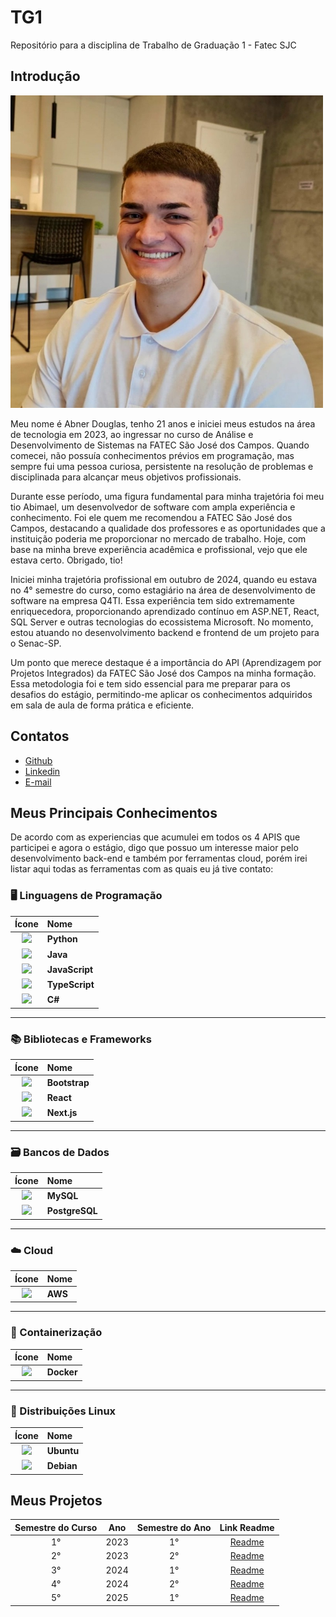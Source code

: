 # TG1
Repositório para a disciplina de Trabalho de Graduação 1 - Fatec SJC

## Introdução

<img src="./MeusProjetos/Imagens/me.jpg" alt="Foto" width="500"/>

Meu nome é Abner Douglas, tenho 21 anos e iniciei meus estudos na área de tecnologia em 2023, ao ingressar no curso de Análise e Desenvolvimento de Sistemas na FATEC São José dos Campos. Quando comecei, não possuía conhecimentos prévios em programação, mas sempre fui uma pessoa curiosa, persistente na resolução de problemas e disciplinada para alcançar meus objetivos profissionais.

Durante esse período, uma figura fundamental para minha trajetória foi meu tio Abimael, um desenvolvedor de software com ampla experiência e conhecimento. Foi ele quem me recomendou a FATEC São José dos Campos, destacando a qualidade dos professores e as oportunidades que a instituição poderia me proporcionar no mercado de trabalho. Hoje, com base na minha breve experiência acadêmica e profissional, vejo que ele estava certo. Obrigado, tio!

Iniciei minha trajetória profissional em outubro de 2024, quando eu estava no 4° semestre do curso, como estagiário na área de desenvolvimento de software na empresa Q4TI. Essa experiência tem sido extremamente enriquecedora, proporcionando aprendizado contínuo em ASP.NET, React, SQL Server e outras tecnologias do ecossistema Microsoft. No momento, estou atuando no desenvolvimento backend e frontend de um projeto para o Senac-SP.

Um ponto que merece destaque é a importância do API (Aprendizagem por Projetos Integrados) da FATEC São José dos Campos na minha formação. Essa metodologia foi e tem sido essencial para me preparar para os desafios do estágio, permitindo-me aplicar os conhecimentos adquiridos em sala de aula de forma prática e eficiente.


## Contatos
- [Github](https://github.com/abnerdouglas)
- [Linkedin](https://www.linkedin.com/in/abnerdouglas)
- [E-mail](abner.machado@fatec.sp.gov.br)

## Meus Principais Conhecimentos

De acordo com as experiencias que acumulei em todos os 4 APIS que participei e agora o estágio, digo que possuo um interesse maior pelo desenvolvimento back-end e também por ferramentas cloud, porém irei listar aqui todas as ferramentas com as quais eu já tive
contato:

### 🖥️ Linguagens de Programação

| Ícone | Nome |
|:--:|:--|
| <img src="https://cdn.jsdelivr.net/gh/devicons/devicon/icons/python/python-original.svg" width="30"/> | **Python** |
| <img src="https://cdn.jsdelivr.net/gh/devicons/devicon/icons/java/java-original.svg" width="30"/> | **Java** |
| <img src="https://cdn.jsdelivr.net/gh/devicons/devicon/icons/javascript/javascript-original.svg" width="30"/> | **JavaScript** |
| <img src="https://cdn.jsdelivr.net/gh/devicons/devicon/icons/typescript/typescript-original.svg" width="30"/> | **TypeScript** |
| <img src="https://cdn.jsdelivr.net/gh/devicons/devicon/icons/csharp/csharp-original.svg" width="30"/> | **C#** |

---

### 📚 Bibliotecas e Frameworks

| Ícone | Nome |
|:--:|:--|
| <img src="https://cdn.jsdelivr.net/gh/devicons/devicon/icons/bootstrap/bootstrap-original.svg" width="30"/> | **Bootstrap** |
| <img src="https://cdn.jsdelivr.net/gh/devicons/devicon/icons/react/react-original.svg" width="30"/> | **React** |
| <img src="https://cdn.jsdelivr.net/gh/devicons/devicon/icons/nextjs/nextjs-original.svg" width="30"/> | **Next.js** |

---

### 🗃️ Bancos de Dados

| Ícone | Nome |
|:--:|:--|
| <img src="https://cdn.jsdelivr.net/gh/devicons/devicon/icons/mysql/mysql-original.svg" width="30"/> | **MySQL** |
| <img src="https://cdn.jsdelivr.net/gh/devicons/devicon/icons/postgresql/postgresql-original.svg" width="30"/> | **PostgreSQL** |

---

### ☁️ Cloud

| Ícone | Nome |
|:--:|:--|
| <img src="https://cdn.jsdelivr.net/gh/devicons/devicon/icons/amazonwebservices/amazonwebservices-original-wordmark.svg" width="30"/> | **AWS** |


---

### 🐳 Containerização

| Ícone | Nome |
|:--:|:--|
| <img src="https://cdn.jsdelivr.net/gh/devicons/devicon/icons/docker/docker-original.svg" width="30"/> | **Docker** |

---

### 🐧 Distribuições Linux

| Ícone | Nome |
|:--:|:--|
| <img src="https://cdn.jsdelivr.net/gh/devicons/devicon/icons/ubuntu/ubuntu-plain.svg" width="30"/> | **Ubuntu** |
| <img src="https://cdn.jsdelivr.net/gh/devicons/devicon/icons/debian/debian-original.svg" width="30"/> | **Debian** |






## Meus Projetos

|   Semestre do Curso    |      Ano      |  Semestre do Ano   | Link Readme             
| :--------------------: | :-----------: | :----------------: | :--------------------------------------: 
|           1°           |     2023      |         1°         |  [Readme](./MeusProjetos/1-Semestre.md)                 
|           2°           |     2023      |         2°         |  [Readme](./MeusProjetos/2-Semestre.md)
|           3°           |     2024      |         1°         |  [Readme](./MeusProjetos/3-Semestre.md)
|           4°           |     2024      |         2°         |  [Readme](./MeusProjetos/4-Semestre.md)
|           5°           |     2025      |         1°         |  [Readme](./MeusProjetos/5-Semestre.md)